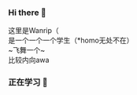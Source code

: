 ### Hi there 👋     
这里是Wanrip（      
是一个一个一个学生（*homo无处不在）      
~飞舞一个~       
比较内向awa     
### 正在学习 🌱




<!--
**Wanrip/Wanrip** is a ✨ _special_ ✨ repository because its `README.md` (this file) appears on your GitHub profile.

Here are some ideas to get you started:

- 🔭 I’m currently working on ...
- 🌱 I’m currently learning ...
- 👯 I’m looking to collaborate on ...
- 🤔 I’m looking for help with ...
- 💬 Ask me about ...
- 📫 How to reach me: ...
- 😄 Pronouns: ...
- ⚡ Fun fact: ...
-->
